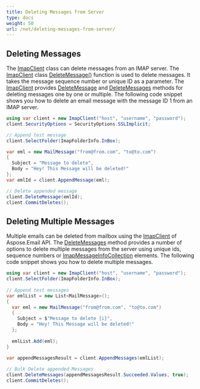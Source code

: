 ```yaml
---
title: Deleting Messages from Server
type: docs
weight: 50
url: /net/deleting-messages-from-server/
---
```



## **Deleting Messages**

The [ImapClient](https://reference.aspose.com/email/net/aspose.email.clients.imap/imapclient/) class can delete messages from an IMAP server. The [ImapClient](https://reference.aspose.com/email/net/aspose.email.clients.imap/imapclient/) class [DeleteMessage()](https://reference.aspose.com/email/net/aspose.email.clients.imap/imapclient/deletemessage/#deletemessage/) function is used to delete messages. It takes the message sequence number or unique ID as a parameter. The [ImapClient](https://reference.aspose.com/email/net/aspose.email.clients.imap/imapclient/) provides [DeleteMessage](https://reference.aspose.com/email/net/aspose.email.clients.imap/imapclient/deletemessage/#deletemessage/) and [DeleteMessages](https://reference.aspose.com/email/net/aspose.email.clients.imap/imapclient/deletemessages/#deletemessages/) methods for deleting messages one by one or multiple. The following code snippet shows you how to delete an email message with the message ID 1 from an IMAP server.

```csharp
using var client = new ImapClient("host", "username", "password");
client.SecurityOptions = SecurityOptions.SSLImplicit;

// Append test message
client.SelectFolder(ImapFolderInfo.InBox);

var eml = new MailMessage("from@from.com", "to@to.com")
{
  Subject = "Message to delete",
  Body = "Hey! This Message will be deleted!"
};
var emlId = client.AppendMessage(eml);

// Delete appended message
client.DeleteMessage(emlId);
client.CommitDeletes();
```

## **Deleting Multiple Messages**

Multiple emails can be deleted from mailbox using the [ImapClient](https://reference.aspose.com/email/net/aspose.email.clients.imap/imapclient/) of Aspose.Email API. The [DeleteMessages](https://reference.aspose.com/email/net/aspose.email.clients.imap/imapclient/deletemessages/#deletemessages/) method provides a number of options to delete multiple messages from the server using unique ids, sequence numbers or [ImapMessageInfoCollection](https://reference.aspose.com/email/net/aspose.email.clients.imap/imapmessageinfocollection/) elements. The following code snippet shows you how to delete multiple messages.


```csharp
using var client = new ImapClient("host", "username", "password");
client.SelectFolder(ImapFolderInfo.InBox);
            
// Append test messages
var emlList = new List<MailMessage>();
{
  var eml = new MailMessage("from@from.com", "to@to.com")
  {
    Subject = $"Message to delete {i}",
    Body = "Hey! This Message will be deleted!"
  };
                
  emlList.Add(eml);
}

var appendMessagesResult = client.AppendMessages(emlList);
            
// Bulk Delete appended Messages
client.DeleteMessages(appendMessagesResult.Succeeded.Values, true);
client.CommitDeletes();
```
